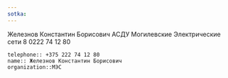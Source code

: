```yaml
---
sotka:
---
```

Железнов Константин Борисович
АСДУ Могилевские Электрические сети
8 0222 74 12 80

```plain
telephone:: +375 222 74 12 80
name:: Железнов Константин Борисович
organization::МЭС 
```